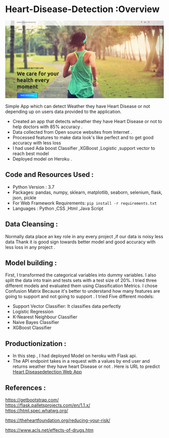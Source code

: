 # Heart-Disease-Detection :Overview
![](Images/45.png)

Simple App which can detect Weather they have Heart Disease or not depending up on users data provided to the application.
* Created an app that detects wheather they have Heart Disease or not to help doctors with 85% accuracy .
* Data collected from Open source websites from Internet .
* Processed features to make data look's like perfect and to get good accuracy with less loss
* I had used Ada boost Classifier ,XGBoost ,Logistic ,support vector to reach best model
* Deployed model on Heroku .

## Code and Resources Used :
* Python Version : 3.7
* Packages: pandas, numpy, sklearn, matplotlib, seaborn, selenium, flask, json, pickle
* For Web Framework Requirements: `pip install -r requirements.txt`
* Languages : Python ,CSS ,Html ,Java Script

## Data Cleansing :
 Normally data place an key role in any every project ,if our data is noisy less data Thank it is good sign towards better model and good accuracy with less loss in any project .
## Model building :
 First, I transformed the categorical variables into dummy variables. I also split the data into train and tests sets with a test size of 20%.
I tried three different models and evaluated them using Classification Metrics. I chose Confusion Matrix Because it's better to understand how many features are going to support and not going to support .
I tried Five different models:

* Support Vector Classifier: It classifies data perfectly
* Logistic Regression
* K-Nearest Neighbour Classifier
* Naive Bayes Classifier
* XGBoost Classifier

## Productionization :
* In this step , I had deployed Model on heroku with Flask api.
* The API endpoint takes in a request with a values by end user and returns weather they have heart Disease or not . Here is URL to predict [Heart Diseasedetection Web App](https://heartdiseasesprediction.herokuapp.com/)


## References :

https://getbootstrap.com/ <br>
https://flask.palletsprojects.com/en/1.1.x/  <br>
https://html.spec.whatwg.org/  <br>

https://theheartfoundation.org/reducing-your-risk/  <br>

https://www.acls.net/effects-of-drugs.htm
